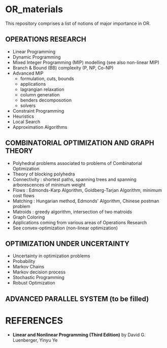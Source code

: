 # OR_materials
This repository comprises a list of notions of major importance in OR.

## OPERATIONS RESEARCH

  - Linear Programming
  - Dynamic Programming
  - Mixed Integer Programming (MIP) modelling (see also non-linear MIP)
  - Branch & Bound (BB) complexity (P, NP, Co-NP)
  - Advanced MIP
    + formulation, cuts, bounds
    + applications
    + lagrangian relaxation
    + column generation
    + benders decomposotion
    + solvers
   - Constraint Programming
   - Heuristics
   - Local Search
   - Approximation Algorithms

## COMBINATORIAL OPTIMIZATION AND GRAPH THEORY

  - Polyhedral problems associated to problems of Combinatorial Optimization
  - Theory of blocking polyhedra
  - Connectivity : shortest paths, spanning trees and spanning arborescences of minimum weight
  - Flows : Edmonds-Karp Algorithm, Goldberg-Tarjan Algorithm, minimum cost flows
  - Matching : Hungarian method, Edmonds' Algorithm, Chinese postman problem
  - Matroids : greedy algorithm, intersection of two matroids
  - Graph Coloring
  - Applications coming from various areas of Operations Research
  - See convex-optimization (non-linear optimization)

## OPTIMIZATION UNDER UNCERTAINTY

  - Uncertainty in optimization problems
  - Probability
  - Markov Chains
  - Markov decision process
  - Stochastic Programming
  - Robust Optimization
  
## ADVANCED PARALLEL SYSTEM (to be filled)


# REFERENCES
  
  - **Linear and Nonlinear Programming (Third Edition)** by David G. Luenberger, Yinyu Ye
